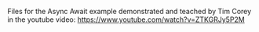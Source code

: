 Files for the Async Await example demonstrated and teached by Tim Corey in the youtube video:
https://www.youtube.com/watch?v=ZTKGRJy5P2M
